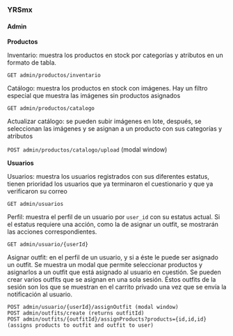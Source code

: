 ### YRSmx

#### Admin

**Productos**

Inventario: muestra los productos en stock por categorías y atributos en un formato de tabla.

`GET admin/productos/inventario`

Catálogo: muestra los productos en stock con imágenes. Hay un filtro especial que muestra las imágenes sin productos asignados

`GET admin/productos/catalogo`

Actualizar catálogo: se pueden subir imágenes en lote, después, se seleccionan las imágenes y se asignan a un producto con sus categorías y atributos

`POST admin/productos/catalogo/upload` (modal window)

**Usuarios**

Usuarios: muestra los usuarios registrados con sus diferentes estatus, tienen prioridad los usuarios que ya terminaron el cuestionario y que ya verificaron su correo

`GET admin/usuarios`

Perfil: muestra el perfil de un usuario por `user_id` con su estatus actual. Si el estatus requiere una acción, como la de asignar un outfit, se mostrarán las acciones correspondientes.

`GET admin/usuario/{userId}`

Asignar outfit: en el perfil de un usuario, y si a éste le puede ser asignado un outfit. Se muestra un modal que permite seleccionar productos y asignarlos a un outfit que está asignado al usuario en cuestión. Se pueden crear varios outfits que se asignan en una sola sesión. Éstos outfits de la sesión son los que se muestran en el carrito privado una vez que se envía la notificación al usuario.

```
POST admin/usuario/{userId}/assignOutfit (modal window)
POST admin/outfits/create (returns outfitId)
POST admin/outfits/{outfitId}/assignProducts?products={id,id,id} (assigns products to outfit and outfit to user)
```




